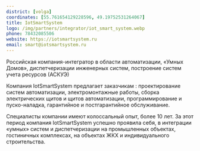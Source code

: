 ```yaml
---
district: [volga]
coordinates: [55.761654129228596, 49.19752531264067]
title: IotSmartSystem
logo: /img/partners/integrator/iot_smart_system.webp
phone: 78432085506
website: https://iotsmartsystem.ru
email: smart@iotsmartsystem.ru
---
```


Российская компания-интегратор в области автоматизации, «Умных Домов», диспетчеризации инженерных систем, построение систем учета ресурсов (АСКУЭ)

Компания IotSmartSystem предлагает заказчикам : проектирование систем автоматизации, электромонтажные работы, сборка электрических щитов и щитов автоматизации, программирование и пуско-наладка, гарантийное и постгарантийное обслуживание.

Специалисты компании имеют колоссальный опыт, более 10 лет. За этот период компания IotSmartSystem успешно проявила себя, в интеграции «умных» систем и диспетчеризации на промышленных объектах, гостиничных комплексах, на объектах ЖКХ и индивидуального строительства.
